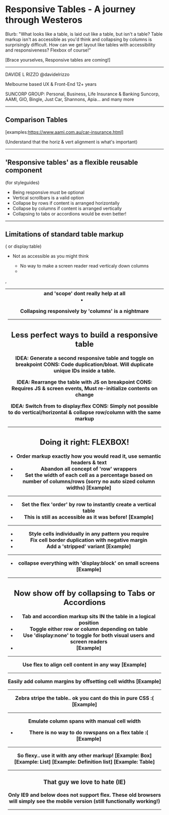 # Responsive Tables - A journey through Westeros

Blurb: "What looks like a table, is laid out like a table, but isn't a table? Table markup isn't as accessible as you'd think and collapsing by columns is surprisingly difficult. How can we get layout like tables with accessibility and responsiveness? Flexbox of course!"

[Brace yourselves, Responsive tables are coming!]

---

DAVIDE L RIZZO
@davidelrizzo

Melbourne based UX & Front-End 12+ years

SUNCORP GROUP: Personal, Business, Life Insurance & Banking
Suncorp, AAMI, GIO, Bingle, Just Car, Shannons, Apia... and many more

---

## Comparison Tables

[examples:https://www.aami.com.au/car-insurance.html]

(Understand that the horiz & vert alignment is what's important)

---

## 'Responsive tables' as a flexible reusable component
(for styleguides)

- Being responsive must be optional
- Vertical scrollbars is a valid option
- Collapse by rows if content is arranged horizontally
- Collapse by columns if content is arranged vertically
- Collapsing to tabs or accordions would be even better!

---

## Limitations of standard table markup
(<table> or display:table)

- Not as accessible as you might think
    + No way to make a screen reader read verticaly down columns
    + <thead>, <th> and 'scope' dont really help at all

- Collapsing responsively by 'columns' is a nightmare

---

## Less perfect ways to build a responsive table

IDEA: Generate a second responsive table and toggle on breakpoint
CONS: Code duplication/bloat. Will duplicate unique IDs inside a table.

IDEA: Rearrange the table with JS on breakpoint 
CONS: Requires JS & screen events, Must re-initialize contents on change

IDEA: Switch from <table> to display:flex
CONS: Simply not possible to do vertical/horizontal & collapse row/column with the same markup

---

## Doing it right: FLEXBOX!

- Order markup exactly how you would read it, use semantic headers & text
- Abandon all concept of 'row' wrappers
- Set the width of each cell as a percentage based on number of columns/rows (sorry no auto sized column widths)
[Example]

---

- Set the flex 'order' by row to instantly create a vertical table
- This is still as accessible as it was before!
[Example] 

---

- Style cells individually in any pattern you require
- Fix cell border duplication with negative margin
- Add a 'stripped' variant
[Example]

---

- collapse everything with 'display:block' on small screens
[Example]

---

## Now show off by collapsing to Tabs or Accordions

- Tab and accordion markup sits IN the table in a logical position
- Toggle either row or column depending on table
- Use 'display:none' to toggle for both visual users and screen readers
- [Example]

---

Use flex to align cell content in any way
[Example]

---

Easily add column margins by offsetting cell widths
[Example]

---

Zebra stripe the table.. ok you cant do this in pure CSS :(
[Example]

---

Emulate column spans with manual cell width
- There is no way to do rowspans on a flex table :(
[Example]

---

So flexy.. use it with any other markup!
[Example: Box]
[Example: List]
[Example: Definition list]
[Example: Table]

---

### That guy we love to hate (IE)
Only IE9 and below does not support flex. These old browsers will simply see the mobile version (still functionally working!)

---
